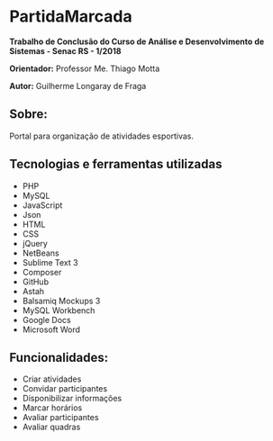 # **PartidaMarcada**

**Trabalho de Conclusão do Curso de Análise e Desenvolvimento de Sistemas - Senac RS - 1/2018**

**Orientador:** Professor Me. Thiago Motta

**Autor:** Guilherme Longaray de Fraga

## Sobre:

Portal para organização de atividades esportivas.

## Tecnologias e ferramentas utilizadas

* PHP
* MySQL
* JavaScript
* Json
* HTML
* CSS
* jQuery
* NetBeans
* Sublime Text 3
* Composer
* GitHub
* Astah
* Balsamiq Mockups 3
* MySQL Workbench
* Google Docs
* Microsoft Word

## Funcionalidades:

* Criar atividades
* Convidar participantes
* Disponibilizar informações
* Marcar horários
* Avaliar participantes
* Avaliar quadras
